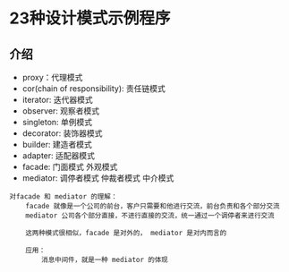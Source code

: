# 23种设计模式示例程序

## 介绍
- proxy：代理模式
- cor(chain of responsibility): 责任链模式
- iterator: 迭代器模式
- observer: 观察者模式
- singleton: 单例模式
- decorator: 装饰器模式
- builder: 建造者模式
- adapter: 适配器模式
- facade: 门面模式 外观模式
- mediator: 调停者模式 仲裁者模式 中介模式
```
对facade 和 mediator 的理解：
    facade 就像是一个公司的前台，客户只需要和他进行交流，前台负责和各个部分交流
    mediator 公司各个部分直接，不进行直接的交流，统一通过一个调停者来进行交流

    这两种模式很相似，facade 是对外的， mediator 是对内而言的

    应用：
        消息中间件，就是一种 mediator 的体现
```